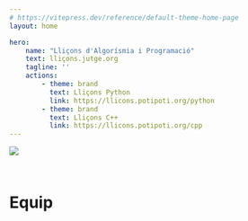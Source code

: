 ```yaml
---
# https://vitepress.dev/reference/default-theme-home-page
layout: home

hero:
    name: "Lliçons d'Algorísmia i Programació"
    text: lliçons.jutge.org
    tagline: ''
    actions:
        - theme: brand
          text: Lliçons Python
          link: https://llicons.potipoti.org/python
        - theme: brand
          text: Lliçons C++
          link: https://llicons.potipoti.org/cpp
---
```


<img src='./logos/lliçons.png' style='max-width: 12em; margin-bottom: 2em;'/>

<br/>
<h1>Equip</h1>

<VPTeamMembers size="small" :members="members" />

<script setup>
import { VPTeamMembers } from 'vitepress/theme'

const members = [

     {
        avatar: '/autors/jpetit.png',
        name: "Jordi Petit",
        title: 'Autor, Editor',
    },
    {
        avatar: '/autors/roura.png',
        name: "Salvador Roura",
        title: 'Autor',
    },
    {
        avatar: '/autors/jordic.png',
        name: "Jordi Cortadella",
        title: 'Autor',
    },
    {
        avatar: '/autors/omer.png',
        name: "Omer Giménez",
        title: 'Autor',
    },
    {
        avatar: '/autors/avidal.png',
        name: "Alex Vidal",
        title: 'Autor',
    },
    {
        avatar: '/autors/cristina.png',
        name: "Cristina Raluca Vijulie",
        title: 'Autor',
    },
    {
        avatar: '/autors/joan.png',
        name: "Joan Alemany",
        title: 'Autor',
    },
    {
        avatar: '/autors/adell.png',
        name: "Víctor Adell",
        title: 'Autor',
    },
    {
        avatar: '/autors/raul.png',
        name: "Raúl Higueras",
        title: 'Autor',
    },
    {
        avatar: '/autors/rafah.png',
        name: "Rafah Hajjar",
        title: 'Autor',
    },
    {
        avatar: '/autors/jreig.png',
        name: "Jordi Reig",
        title: 'Autor',
    },
    {
        avatar: '/autors/yikai.png',
        name: 'Yikai Qiu',
        title: 'Autor',
    },
    {
        avatar: '/autors/marc.png',
        name: "Marc Gállego",
        title: 'Autor',
    },
]
</script>

<style >
.title {
    text-align: center;
}
.affiliation {
    text-align: center;
}
</style>
